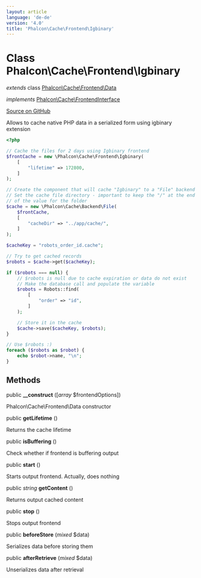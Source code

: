```yaml
---
layout: article
language: 'de-de'
version: '4.0'
title: 'Phalcon\Cache\Frontend\Igbinary'
---
```


# Class **Phalcon\Cache\Frontend\Igbinary**

*extends* class [Phalcon\Cache\Frontend\Data](/4.0/en/api/Phalcon_Cache_Frontend_Data)

*implements* [Phalcon\Cache\FrontendInterface](/4.0/en/api/Phalcon_Cache_FrontendInterface)

<a href="https://github.com/phalcon/cphalcon/tree/v4.0.0/phalcon/cache/frontend/igbinary.zep" class="btn btn-default btn-sm">Source on GitHub</a>

Allows to cache native PHP data in a serialized form using igbinary extension

```php
<?php

// Cache the files for 2 days using Igbinary frontend
$frontCache = new \Phalcon\Cache\Frontend\Igbinary(
    [
        "lifetime" => 172800,
    ]
);

// Create the component that will cache "Igbinary" to a "File" backend
// Set the cache file directory - important to keep the "/" at the end of
// of the value for the folder
$cache = new \Phalcon\Cache\Backend\File(
    $frontCache,
    [
        "cacheDir" => "../app/cache/",
    ]
);

$cacheKey = "robots_order_id.cache";

// Try to get cached records
$robots = $cache->get($cacheKey);

if ($robots === null) {
    // $robots is null due to cache expiration or data do not exist
    // Make the database call and populate the variable
    $robots = Robots::find(
        [
            "order" => "id",
        ]
    );

    // Store it in the cache
    $cache->save($cacheKey, $robots);
}

// Use $robots :)
foreach ($robots as $robot) {
    echo $robot->name, "\n";
}

```

## Methods

public **__construct** ([*array* $frontendOptions])

Phalcon\Cache\Frontend\Data constructor

public **getLifetime** ()

Returns the cache lifetime

public **isBuffering** ()

Check whether if frontend is buffering output

public **start** ()

Starts output frontend. Actually, does nothing

public *string* **getContent** ()

Returns output cached content

public **stop** ()

Stops output frontend

public **beforeStore** (*mixed* $data)

Serializes data before storing them

public **afterRetrieve** (*mixed* $data)

Unserializes data after retrieval